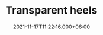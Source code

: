 ---
title: Transparent heels
date: 2021-11-17T11:22:16.000+06:00
description: Transparent heels
price: '58.99'
priceBefore: '95.99'
shortDescription: Transparent heels
productID: "9"
video: "https://www.youtube.com/embed/gWoKYv-jsHA"
images:
- image: "/uploads/Cris-Cross-Heels.png"

---
